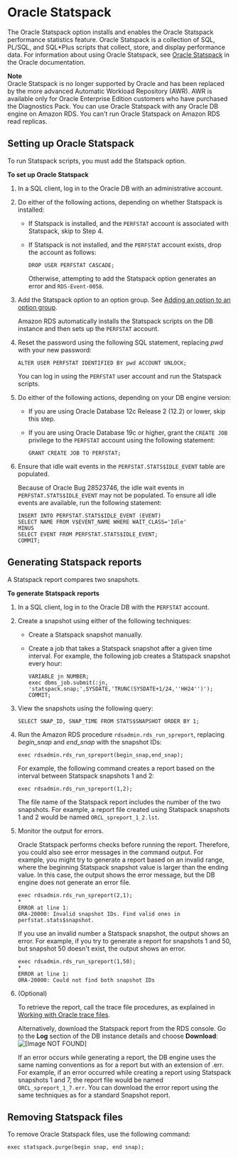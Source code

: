 # Oracle Statspack<a name="Appendix.Oracle.Options.Statspack"></a>

The Oracle Statspack option installs and enables the Oracle Statspack performance statistics feature\. Oracle Statspack is a collection of SQL, PL/SQL, and SQL\*Plus scripts that collect, store, and display performance data\. For information about using Oracle Statspack, see [Oracle Statspack](http://docs.oracle.com/cd/E13160_01/wli/docs10gr3/dbtuning/statsApdx.html) in the Oracle documentation\.

**Note**  
Oracle Statspack is no longer supported by Oracle and has been replaced by the more advanced Automatic Workload Repository \(AWR\)\. AWR is available only for Oracle Enterprise Edition customers who have purchased the Diagnostics Pack\. You can use Oracle Statspack with any Oracle DB engine on Amazon RDS\. You can't run Oracle Statspack on Amazon RDS read replicas\. 

## Setting up Oracle Statspack<a name="Appendix.Oracle.Options.Statspack.setting-up"></a>

To run Statspack scripts, you must add the Statspack option\.

**To set up Oracle Statspack**

1. In a SQL client, log in to the Oracle DB with an administrative account\.

1. Do either of the following actions, depending on whether Statspack is installed:
   + If Statspack is installed, and the `PERFSTAT` account is associated with Statspack, skip to Step 4\.
   + If Statspack is not installed, and the `PERFSTAT` account exists, drop the account as follows:

     ```
     DROP USER PERFSTAT CASCADE;
     ```

     Otherwise, attempting to add the Statspack option generates an error and `RDS-Event-0058`\.

1. Add the Statspack option to an option group\. See [Adding an option to an option group](USER_WorkingWithOptionGroups.md#USER_WorkingWithOptionGroups.AddOption)\.

   Amazon RDS automatically installs the Statspack scripts on the DB instance and then sets up the `PERFSTAT` account\.

1. Reset the password using the following SQL statement, replacing *pwd* with your new password:

   ```
   ALTER USER PERFSTAT IDENTIFIED BY pwd ACCOUNT UNLOCK;
   ```

   You can log in using the `PERFSTAT` user account and run the Statspack scripts\.

1. Do either of the following actions, depending on your DB engine version:
   + If you are using Oracle Database 12c Release 2 \(12\.2\) or lower, skip this step\.
   + If you are using Oracle Database 19c or higher, grant the `CREATE JOB` privilege to the `PERFSTAT` account using the following statement:

     ```
     GRANT CREATE JOB TO PERFSTAT;
     ```

1. Ensure that idle wait events in the `PERFSTAT.STATS$IDLE_EVENT` table are populated\.

   Because of Oracle Bug 28523746, the idle wait events in `PERFSTAT.STATS$IDLE_EVENT` may not be populated\. To ensure all idle events are available, run the following statement:

   ```
   INSERT INTO PERFSTAT.STATS$IDLE_EVENT (EVENT)
   SELECT NAME FROM V$EVENT_NAME WHERE WAIT_CLASS='Idle'
   MINUS
   SELECT EVENT FROM PERFSTAT.STATS$IDLE_EVENT;
   COMMIT;
   ```

## Generating Statspack reports<a name="Appendix.Oracle.Options.Statspack.generating-reports"></a>

A Statspack report compares two snapshots\.

**To generate Statspack reports**

1. In a SQL client, log in to the Oracle DB with the `PERFSTAT` account\.

1. Create a snapshot using either of the following techniques:
   + Create a Statspack snapshot manually\.
   + Create a job that takes a Statspack snapshot after a given time interval\. For example, the following job creates a Statspack snapshot every hour:

     ```
     VARIABLE jn NUMBER;
     exec dbms_job.submit(:jn, 'statspack.snap;',SYSDATE,'TRUNC(SYSDATE+1/24,''HH24'')');
     COMMIT;
     ```

1. View the snapshots using the following query:

   ```
   SELECT SNAP_ID, SNAP_TIME FROM STATS$SNAPSHOT ORDER BY 1;
   ```

1. Run the Amazon RDS procedure `rdsadmin.rds_run_spreport`, replacing *begin\_snap* and *end\_snap* with the snapshot IDs:

   ```
   exec rdsadmin.rds_run_spreport(begin_snap,end_snap);
   ```

   For example, the following command creates a report based on the interval between Statspack snapshots 1 and 2:

   ```
   exec rdsadmin.rds_run_spreport(1,2);
   ```

   The file name of the Statspack report includes the number of the two snapshots\. For example, a report file created using Statspack snapshots 1 and 2 would be named `ORCL_spreport_1_2.lst`\.

1. Monitor the output for errors\.

   Oracle Statspack performs checks before running the report\. Therefore, you could also see error messages in the command output\. For example, you might try to generate a report based on an invalid range, where the beginning Statspack snapshot value is larger than the ending value\. In this case, the output shows the error message, but the DB engine does not generate an error file\.

   ```
   exec rdsadmin.rds_run_spreport(2,1);
   *
   ERROR at line 1:
   ORA-20000: Invalid snapshot IDs. Find valid ones in perfstat.stats$snapshot.
   ```

   If you use an invalid number a Statspack snapshot, the output shows an error\. For example, if you try to generate a report for snapshots 1 and 50, but snapshot 50 doesn't exist, the output shows an error\.

   ```
   exec rdsadmin.rds_run_spreport(1,50);
   *
   ERROR at line 1:
   ORA-20000: Could not find both snapshot IDs
   ```

1. \(Optional\) 

   To retrieve the report, call the trace file procedures, as explained in [Working with Oracle trace files](USER_LogAccess.Concepts.Oracle.md#USER_LogAccess.Concepts.Oracle.WorkingWithTracefiles)\. 

   Alternatively, download the Statspack report from the RDS console\. Go to the **Log** section of the DB instance details and choose **Download**:  
![\[Image NOT FOUND\]](http://docs.aws.amazon.com/AmazonRDS/latest/UserGuide/images/statspack1.png)

   If an error occurs while generating a report, the DB engine uses the same naming conventions as for a report but with an extension of \.err\. For example, if an error occurred while creating a report using Statspack snapshots 1 and 7, the report file would be named `ORCL_spreport_1_7.err`\. You can download the error report using the same techniques as for a standard Snapshot report\.

## Removing Statspack files<a name="Appendix.Oracle.Options.Statspack.removing-files"></a>

To remove Oracle Statspack files, use the following command:

```
exec statspack.purge(begin snap, end snap); 
```
